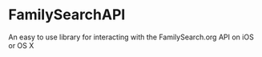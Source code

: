 FamilySearchAPI
===============

An easy to use library for interacting with the FamilySearch.org API on iOS or OS X
